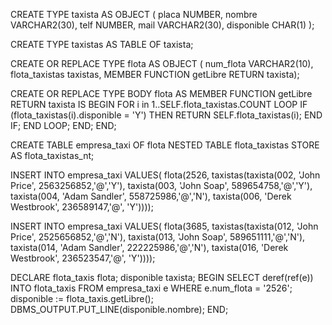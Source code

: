 CREATE TYPE taxista AS OBJECT (
	placa NUMBER,
	nombre VARCHAR2(30),
	telf NUMBER,
	mail VARCHAR2(30),
	disponible CHAR(1)
);

CREATE TYPE taxistas AS TABLE OF taxista;



CREATE OR REPLACE TYPE flota AS OBJECT (
num_flota VARCHAR2(10),
flota_taxistas taxistas,
MEMBER FUNCTION getLibre RETURN taxista);



CREATE OR REPLACE TYPE BODY flota AS
MEMBER FUNCTION getLibre RETURN taxista IS
BEGIN
   FOR i in 1..SELF.flota_taxistas.COUNT LOOP
         IF (flota_taxistas(i).disponible = 'Y')
           THEN
             RETURN SELF.flota_taxistas(i);
         END IF;
      END LOOP; 
 END;
END;

CREATE TABLE empresa_taxi OF flota
NESTED TABLE flota_taxistas STORE AS flota_taxistas_nt;


INSERT INTO empresa_taxi
VALUES(
flota(2526,
    taxistas(taxista(002, 'John Price', 2563256852,'@','Y'), 
             taxista(003, 'John Soap', 589654758,'@','Y'),
             taxista(004, 'Adam Sandler', 558725986,'@','N'),
             taxista(006, 'Derek Westbrook', 236589147,'@', 'Y'))));


INSERT INTO empresa_taxi
VALUES(
flota(3685,
	taxistas(taxista(012, 'John Price', 2525656852,'@','N'), 
             taxista(013, 'John Soap', 589651111,'@','N'),
             taxista(014, 'Adam Sandler', 222225986,'@','N'),
             taxista(016, 'Derek Westbrook', 236523547,'@', 'Y'))));
             
DECLARE
	flota_taxis flota;
	disponible taxista;
BEGIN
  SELECT deref(ref(e)) INTO flota_taxis FROM empresa_taxi e WHERE e.num_flota = '2526';
  disponible := flota_taxis.getLibre();
  DBMS_OUTPUT.PUT_LINE(disponible.nombre);
END;